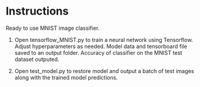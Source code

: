 # Instructions

Ready to use MNIST image classifier.

1) Open tensorflow_MNIST.py to train a neural network using Tensorflow. Adjust hyperparameters as needed. Model data and tensorboard file saved to an output folder. Accuracy of classifier on the MNIST test dataset outputed.

2) Open test_model.py to restore model and output a batch of test images along with the trained model predictions. 
